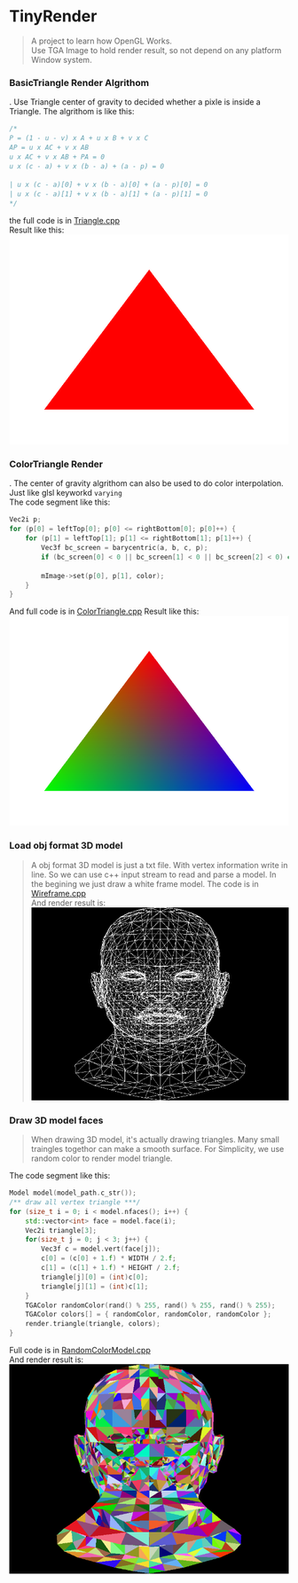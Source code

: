 # TinyRender
> A project to learn how OpenGL Works.    
>Use TGA Image to hold render result, so not depend on any platform Window system.
### BasicTriangle Render Algrithom
. Use Triangle center of gravity to decided whether a pixle is inside a Triangle.
The algrithom is like this:
```c++
/*
P = (1 - u - v) x A + u x B + v x C 
AP = u x AC + v x AB 
u x AC + v x AB + PA = 0
u x (c - a) + v x (b - a) + (a - p) = 0

| u x (c - a)[0] + v x (b - a)[0] + (a - p)[0] = 0
| u x (c - a)[1] + v x (b - a)[1] + (a - p)[1] = 0
*/
```
the full code is in [Triangle.cpp](./example/Triangle.cpp)    
Result like this:    
![BasicTriangle](./screenshoots/basictriangle.png)
### ColorTriangle Render
. The center of gravity algrithom can also be used to do color interpolation. Just like glsl keyworkd `varying`    
The code segment like this:    
```c++
Vec2i p;
for (p[0] = leftTop[0]; p[0] <= rightBottom[0]; p[0]++) {
    for (p[1] = leftTop[1]; p[1] <= rightBottom[1]; p[1]++) {
        Vec3f bc_screen = barycentric(a, b, c, p);
        if (bc_screen[0] < 0 || bc_screen[1] < 0 || bc_screen[2] < 0) continue;

        mImage->set(p[0], p[1], color);
    }
}
```
And full code is in [ColorTriangle.cpp](./example/ColorTriangle.cpp)
Result like this:    
![ColorTriangle](./screenshoots/colortriangle.png)
### Load obj format 3D model
>A obj format 3D model is just a txt file. With vertex information write in line. So we can use c++ input stream to read and parse a model. In the begining we just draw a white frame model.
The code is in [Wireframe.cpp](./example/Wireframe.cpp)    
And render result is:    
![whiteframe](./screenshoots/whiteframe.png)
### Draw 3D model faces
> When drawing 3D model, it's actually drawing triangles. Many small traingles togethor can make a smooth surface. For Simplicity, we use random color to render model triangle.

The code segment like this:    
```c++
Model model(model_path.c_str());
/** draw all vertex triangle ***/
for (size_t i = 0; i < model.nfaces(); i++) {
    std::vector<int> face = model.face(i);
    Vec2i triangle[3];
    for(size_t j = 0; j < 3; j++) {
        Vec3f c = model.vert(face[j]);
        c[0] = (c[0] + 1.f) * WIDTH / 2.f;
        c[1] = (c[1] + 1.f) * HEIGHT / 2.f;
        triangle[j][0] = (int)c[0];
        triangle[j][1] = (int)c[1];
    }
    TGAColor randomColor(rand() % 255, rand() % 255, rand() % 255);
    TGAColor colors[] = { randomColor, randomColor, randomColor };
    render.triangle(triangle, colors);
}
```
Full code is in [RandomColorModel.cpp](./example/RandomColorModel.cpp)    
And render result is:    
![RandomColorFrame](./screenshoots/randomcolorframe.png)